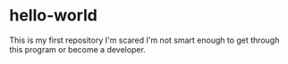 # hello-world
This is my first repository
I'm scared I'm not smart enough to get through this program or become a developer.
